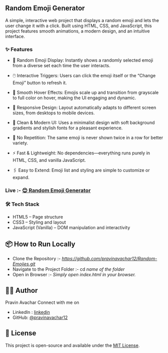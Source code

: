 ## Random Emoji Generator

A simple, interactive web project that displays a random emoji and lets the user change it with a click. Built using HTML, CSS, and JavaScript, this project features smooth animations, a modern design, and an intuitive interface.


### ✨ Features
- 🎲 Random Emoji Display:
Instantly shows a randomly selected emoji from a diverse set each time the user interacts.

- 🖱️ Interactive Triggers:
Users can click the emoji itself or the “Change Emoji” button to refresh it.

- 🌈 Smooth Hover Effects:
Emojis scale up and transition from grayscale to full color on hover, making the UI engaging and dynamic.

- 📱 Responsive Design:
Layout automatically adapts to different screen sizes, from desktops to mobile devices.

- 🎨 Clean & Modern UI:
Uses a minimalist design with soft background gradients and stylish fonts for a pleasant experience.

- 🔄 No Repetition:
The same emoji is never shown twice in a row for better variety.

- ⚡ Fast & Lightweight:
No dependencies—everything runs purely in HTML, CSS, and vanilla JavaScript.

- 🖇️ Easy to Extend:
Emoji list and styling are simple to customize or expand.

### Live :- [😊 Random Emoji Generator](https://easy-mern-project-i2gq.vercel.app/)

### 🛠️ Tech Stack
- HTML5 – Page structure
- CSS3 – Styling and layout
- JavaScript (Vanilla) – DOM manipulation and interactivity

## 📦 How to Run Locally
- Clone the Repository :- 
  *https://github.com/pravinavachar12/Random-Emojies.git*
- Navigate to the Project Folder :- 
  cd *name of the folder* 
- Open in Browser :- 
   *Simply open index.html in your browser.*

## 👨‍💻 Author
Pravin Avachar
Connect with me on 
- LinkedIn : [linkedin](https://www.linkedin.com/in/pravin-avachar-aab999320/)
- GitHub: [@pravinavachar12](https://github.com/pravinavachar12)

## 📃 License
This project is open-source and available under the [MIT License](LICENSE).
